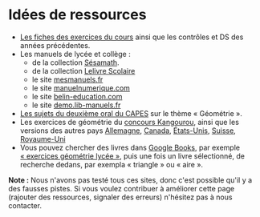# Idées de ressources

- [Les fiches des exercices du cours](https://ktzanev.github.io/m67lille/) ainsi que les contrôles et DS des années précédentes.
- Les manuels de lycée et collège :
  - de la collection [Sésamath](https://manuel.sesamath.net/).
  - de la collection [Lelivre Scolaire](https://www.lelivrescolaire.fr/)
  - le site [mesmanuels.fr](https://mesmanuels.fr/)
  - le site [manuelnumerique.com](https://adistance.manuelnumerique.com/)
  - le site [belin-education.com](https://www.belin-education.com/travailler-a-la-maison)
  - le site [demo.lib-manuels.fr](https://demo.lib-manuels.fr/bibliotheque/vuibert)
- [Les sujets du deuxième oral du CAPES](https://ktzanev.github.io/O2CapesMath/) sur le thème « Géométrie ».
- Les exercices de géométrie du [concours Kangourou](http://www.mathkang.org/concours/), ainsi que les versions des autres pays [Allemagne](https://www.educmat.fr/categories/jeux_reflexion/fiches_jeux/kangourou/kang_allemagne.gif), [Canada](https://mathkangaroo.ca/samples/fr), [États-Unis](http://www.mathkangaroo.us/mk/sample_questions.html), [Suisse](https://www.kangourou-suisse.ch/exercer/archive/), [Royaume-Uni](https://www.ukmt.org.uk/competitions/solo/grey-kangaroo/archive)
- Vous pouvez chercher des livres dans [Google Books](https://books.google.fr/), par exemple [« exercices géométrie lycée »](https://www.google.com/search?tbm=bks&q=%C2%A0exercices+g%C3%A9om%C3%A9trie+lyc%C3%A9e%C2%A0), puis une fois un livre sélectionné, de recherche dedans, par exempla « triangle » ou « aire ».

**Note :** Nous n'avons pas testé tous ces sites, donc c'est possible qu'il y a des fausses pistes. Si vous voulez contribuer à améliorer cette page (rajouter des ressources, signaler des erreurs) n'hésitez pas à nous contacter.
